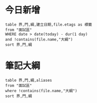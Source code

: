 
# 今日新增
```dataview  
table 界,門,綱,建立日期,file.etags as 標籤
from "面試區"
WHERE date > date(today) - dur(1 day) 
and !contains(file.name,"大綱")
sort 界,門,綱
```

# 筆記大綱

```dataview
table 界,門,綱,aliases
from "面試區"
where !contains(file.name,"大綱")
sort 界,門,綱
